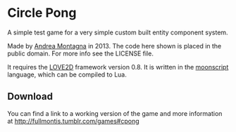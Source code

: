 # Circle Pong

A simple test game for a very simple custom built entity component
system. 

Made by 
[Andrea Montagna](http://fullmontis.tumblr.com/) in 2013. The code here
shown is placed in the public domain. For more info see the LICENSE file.

It requires the [LOVE2D](http://www.love2d.org/) framework version 0.8.
It is written in the [moonscript](http://moonscript.org/) language, which 
can be compiled to Lua.

## Download

You can find a link to a working version of the game and more information at
http://fullmontis.tumblr.com/games#cpong
